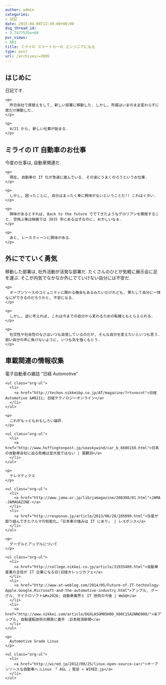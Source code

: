 ```yaml
---
author: admin
categories:
- 日記
date: 2015-04-08T13:39:00+00:00
dsq_thread_id:
- 3.7477535e+09
pvc_views:
- 801
title: ミライの スマートカーの エンジニアになる
type: post
url: /archives/=3095
---
```


<div id="outline-container-unnumbered-1" class="outline-2">
  <h2 id="unnumbered-1">
    はじめに
  </h2>
  
  <div class="outline-text-2" id="text-unnumbered-1">
    <p>
      日記です.
    </p>
    
    <p>
      昨日会社で席替えをして, 新しい部署に移動した. しかし, 所属はいまのまま変わらずに席だけ移動した.
    </p>
    
    <p>
      4/21 から, 新しい仕事が始まる.
    </p>
  </div>
</div>

<div id="outline-container-unnumbered-2" class="outline-2">
  <h2 id="unnumbered-2">
    ミライの IT 自動車のお仕事
  </h2>
  
  <div class="outline-text-2" id="text-unnumbered-2">
    <p>
      今度の仕事は, 自動車関連だ.
    </p>
    
    <p>
      現在, 自動車の IT 化が急速に進んでいる. その波にうまくのろうというお仕事.
    </p>
    
    <p>
      しかし, 困ったことに, 自分はまったく車に興味がないということだ!! これはイタい.
    </p>
    
    <p>
      興味があるとすれば, Back to the future ででてきたようなデロリアンを開発すること. 空飛ぶ車は映画では 2015 年にあるはずなのに, おかしいなぁ.
    </p>
    
    <p>
      あと, レースクィーンに興味がある.
    </p>
  </div>
</div>

<div id="outline-container-unnumbered-3" class="outline-2">
  <h2 id="unnumbered-3">
    外にでていく勇気
  </h2>
  
  <div class="outline-text-2" id="text-unnumbered-3">
    <p>
      移動した部署は, 社外活動が活発な部署だ. たくさんのひとが気軽に展示会に足を運ぶ. そこが内気でなかなか外にでていけない自分には不安だ.
    </p>
    
    <p>
      オープンソースのコミュニティに関わる機会もあるみたいだけれども, 果たして自分に一体なにができるのだろうかと, 不安になる.
    </p>
    
    <p>
      しかし, 逆に考えれば, これは今までの自分から変わるための転機ともとらえられる.
    </p>
    
    <p>
      社交性や社会性のなさはいつも自覚しているのだが, そんな自分を変えたいといつも思う. 弱い自分の声に負けないように, いつも気を強くもとう.
    </p>
  </div>
</div>

<div id="outline-container-unnumbered-4" class="outline-2">
  <h2 id="unnumbered-4">
    車載関連の情報収集
  </h2>
  
  <div class="outline-text-2" id="text-unnumbered-4">
    <p>
      電子自動車の雑誌 &#8220;日経 Automotive&#8221;
    </p>
    
    <ul class="org-ul">
      <li>
        <a href="http://techon.nikkeibp.co.jp/AT/magazine/?rt=nocnt">日経 Automotive &#8211; 日経テクノロジーオンライン</a>
      </li>
    </ul>
    
    <p>
      これがもっともおもしろい論評.
    </p>
    
    <ul class="org-ul">
      <li>
        <a href="http://www.huffingtonpost.jp/seaskywind/car_b_6686150.html">日本の自動車会社に迫る危機は並大抵ではない | 風観羽</a>
      </li>
    </ul>
    
    <p>
      テレマティクス
    </p>
    
    <ul class="org-ul">
      <li>
        <a href="http://www.jama.or.jp/lib/jamagazine/200308/01.html">JAMA -JAMAGAZINE-</a>
      </li>
      <li>
        <a href="http://response.jp/article/2013/08/28/205099.html">日産が取り組んできたクルマの知能化…「日本車の強みは IT にあり」 | レスポンス</a>
      </li>
    </ul>
    
    <p>
      グーグルとアップルについて
    </p>
    
    <ul class="org-ul">
      <li>
        <a href="http://college.nikkei.co.jp/article/31935409.html">自動車産業の主役が IT 企業になる日|日経カレッジカフェ</a>
      </li>
      <li>
        <a href="http://www.at-weblog.com/2014/05/Future-of-IT-technology-Apple.Google.Microsoft-and-the-automotive-industry.html">アップル, グーグル, マイクロソフト&#x2026; 自動車業界と IT 技術の今後 | Web@</a>
      </li>
      <li>
        <a href="http://www.nikkei.com/article/DGXLASGM05H0O_X00C15A2NNE000/">米アップル, 自動運転技術の開発に着手 :日本経済新聞</a>
      </li>
    </ul>
    
    <p>
      Automotive Grade Linux
    </p>
    
    <ul class="org-ul">
      <li>
        <a href="http://wired.jp/2012/09/25/linux-open-source-car/">オープンソースな自動車へ:Linux 「 AGL 」発足 « WIRED.jp</a>
      </li>
    </ul>
  </div>
</div>